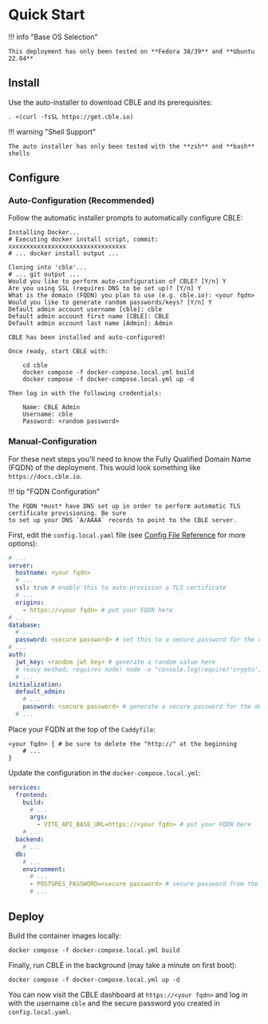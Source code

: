 # Quick Start

!!! info "Base OS Selection"

    This deployment has only been tested on **Fedora 38/39** and **Ubuntu 22.04**

## Install

Use the auto-installer to download CBLE and its prerequisites:

```shell
. <(curl -fsSL https://get.cble.io)
```

!!! warning "Shell Support"

    The auto installer has only been tested with the **zsh** and **bash** shells

## Configure

### Auto-Configuration (Recommended)

Follow the automatic installer prompts to automatically configure CBLE:

```shell
Installing Docker...
# Executing docker install script, commit: xxxxxxxxxxxxxxxxxxxxxxxxxxxxxxxxx
# ... docker install output ...

Cloning into 'cble'...
# ... git output ...
Would you like to perform auto-configuration of CBLE? [Y/n] Y
Are you using SSL (requires DNS to be set up)? [Y/n] Y
What is the domain (FQDN) you plan to use (e.g. cble.io): <your fqdn>
Would you like to generate random passwords/keys? [Y/n] Y
Default admin account username [cble]: cble
Default admin account first name [CBLE]: CBLE
Default admin account last name [Admin]: Admin

CBLE has been installed and auto-configured!

Once ready, start CBLE with:

    cd cble
    docker compose -f docker-compose.local.yml build
    docker compose -f docker-compose.local.yml up -d

Then log in with the following credentials:

    Name: CBLE Admin
    Username: cble
    Password: <random password>
```

### Manual-Configuration

For these next steps you'll need to know the Fully Qualified Domain Name (FQDN) of the deployment. This
would look something like `https://docs.cble.io`.

!!! tip "FQDN Configuration"

    The FQDN *must* have DNS set up in order to perform automatic TLS certificate provisioning. Be sure
    to set up your DNS `A/AAAA` records to point to the CBLE server.

First, edit the `config.local.yaml` file (see
[Config File Reference](../references/config-file.md) for more options):

```yaml title="config.local.yaml"
# ...
server:
  hostname: <your fqdn>
  # ...
  ssl: true # enable this to auto-provision a TLS certificate
  # ...
  origins:
    - https://<your fqdn> # put your FQDN here
# ...
database:
  # ...
  password: <secure password> # set this to a secure password for the database
# ...
auth:
  jwt_key: <random jwt key> # generate a random value here
  # (easy method; requires node) node -e "console.log(require('crypto').randomBytes(64).toString('hex'));"
  # ...
initialization:
  default_admin:
    # ...
    password: <secure password> # generate a secure password for the default admin user
  # ...
```

Place your FQDN at the top of the `Caddyfile`:

```text title="Caddyfile"
<your fqdn> { # be sure to delete the "http://" at the beginning
    # ...
}
```

Update the configuration in the `docker-compose.local.yml`:

```yaml title="docker-compose.local.yaml"
services:
  frontend:
    build:
      # ...
      args:
        - VITE_API_BASE_URL=https://<your fqdn> # put your FQDN here
    # ...
  backend:
    # ...
  db:
    # ...
    environment:
      # ...
      - POSTGRES_PASSWORD=<secure password> # secure password from the `database` section of `config.local.yaml`
      # ...
```

## Deploy

Build the container images locally:

```shell
docker compose -f docker-compose.local.yml build
```

Finally, run CBLE in the background (may take a minute on first boot):

```shell
docker compose -f docker-compose.local.yml up -d
```

You can now visit the CBLE dashboard at `https://<your fqdn>` and log in with the username `cble` and the
secure password you created in `config.local.yaml`.
